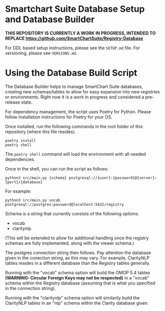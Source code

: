# Smartchart Suite Database Setup and Database Builder

**THIS REPOSITORY IS CURRENTLY A WORK IN PROGRESS, INTENDED TO REPLACE https://github.com/SmartChartSuite/Registry-Database**

For DDL based setup instructions, please see the `SETUP.md` file. For versioning, please see `VERSIONS.md`.

# Using the Database Build Script

The Database Builder helps to manage SmartChart Suite databases, creating new schemas/tables to allow for easy expansion into new registries or environments. Right now it is a work in progress and considered a pre-release state.

For dependency management, the script uses Poetry for Python. Please follow installation instructions for Poetry for your OS.

Once installed, run the following commands in the root folder of this repository (where this file resides).

```
poetry install
poetry shell
```
The `poetry shell` command will load the environment with all needed dependencies.

Once in the shell, you can run the script as follows:
```
python3 src/main.py {schema} postgresql://{user}:{password}@{server}:{port}/{database}
```
For example:
```
python3 src/main.py vocab postgresql://postgres:password@localhost:5432/registry
```

Schema is a string that currently consists of the following options:
* vocab
* claritynlp

(This will be extended to allow for additional handling once the registry schemas are fully implemented, along with the viewer schema.)

The postgres connection string then follows. Pay attention the database given in the conection string, as this may vary. For example, ClarityNLP tables resides in a different database than the Registry tables generally.

Running with the "vocab" schema option will build the OMOP 5.4 tables **(WARNING: Circular Foreign Keys may not be respected)** in a "vocab" schema within the Registry database (assuming that is what you specified in the connection string).

Running with the "claritynlp" schema option will similarily build the ClarityNLP tables in an "nlp" schema within the Clarity database given.